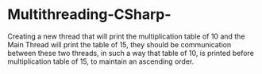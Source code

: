 # Multithreading-CSharp-
Creating a new thread that will print the multiplication table of 10 and the Main Thread will print the table of 15, they should be communication between these two threads, in such a  way that table of 10, is printed before multiplication table of 15, to maintain an ascending order.
